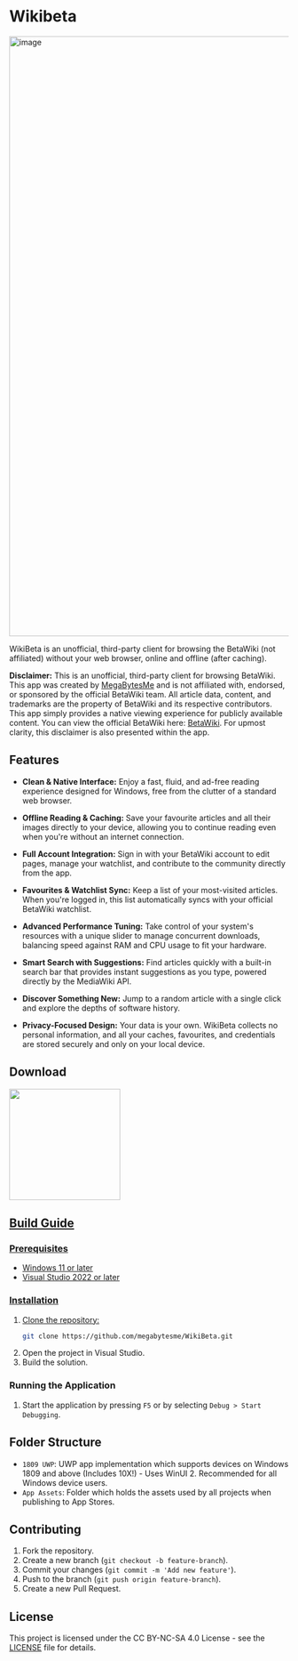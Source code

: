 # Wikibeta

<img width="1919" height="1079" alt="image" src="https://github.com/user-attachments/assets/01570b60-d75d-45c0-87bb-6c69fa414550" />

WikiBeta is an unofficial, third-party client for browsing the BetaWiki (not affiliated) without your web browser, online and offline (after caching).

**Disclaimer:** This is an unofficial, third-party client for browsing BetaWiki. This app was created by [MegaBytesMe](https://github.com/megabytesme) and is not affiliated with, endorsed, or sponsored by the official BetaWiki team. All article data, content, and trademarks are the property of BetaWiki and its respective contributors. This app simply provides a native viewing experience for publicly available content. You can view the official BetaWiki here: [BetaWiki](https://betawiki.net/). For upmost clarity, this disclaimer is also presented within the app.

## Features

- **Clean & Native Interface:** Enjoy a fast, fluid, and ad-free reading experience designed for Windows, free from the clutter of a standard web browser.

- **Offline Reading & Caching:** Save your favourite articles and all their images directly to your device, allowing you to continue reading even when you're without an internet connection.

- **Full Account Integration:** Sign in with your BetaWiki account to edit pages, manage your watchlist, and contribute to the community directly from the app.

- **Favourites & Watchlist Sync:** Keep a list of your most-visited articles. When you're logged in, this list automatically syncs with your official BetaWiki watchlist.

- **Advanced Performance Tuning:** Take control of your system's resources with a unique slider to manage concurrent downloads, balancing speed against RAM and CPU usage to fit your hardware.

- **Smart Search with Suggestions:** Find articles quickly with a built-in search bar that provides instant suggestions as you type, powered directly by the MediaWiki API.

- **Discover Something New:** Jump to a random article with a single click and explore the depths of software history.

- **Privacy-Focused Design:** Your data is your own. WikiBeta collects no personal information, and all your caches, favourites, and credentials are stored securely and only on your local device.

## Download

<a href="https://apps.microsoft.com/detail/9N5V233G177B"><img src="https://get.microsoft.com/images/en-us%20dark.svg" width="200"/>

## Build Guide

### Prerequisites

- Windows 11 or later
- Visual Studio 2022 or later

### Installation

1. Clone the repository:
   ```sh
   git clone https://github.com/megabytesme/WikiBeta.git
   ```
2. Open the project in Visual Studio.
3. Build the solution.

### Running the Application

1. Start the application by pressing `F5` or by selecting `Debug > Start Debugging`.

## Folder Structure

- `1809 UWP`: UWP app implementation which supports devices on Windows 1809 and above (Includes 10X!) - Uses WinUI 2. Recommended for all Windows device users.
- `App Assets`: Folder which holds the assets used by all projects when publishing to App Stores.

## Contributing

1. Fork the repository.
2. Create a new branch (`git checkout -b feature-branch`).
3. Commit your changes (`git commit -m 'Add new feature'`).
4. Push to the branch (`git push origin feature-branch`).
5. Create a new Pull Request.

## License

This project is licensed under the CC BY-NC-SA 4.0 License - see the [LICENSE](LICENSE.md) file for details.
